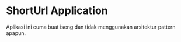 # ShortUrl Application
Aplikasi ini cuma buat iseng dan tidak menggunakan arsitektur pattern apapun.
